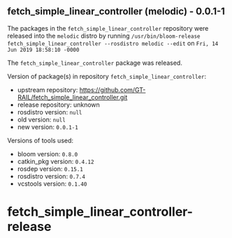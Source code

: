 ## fetch_simple_linear_controller (melodic) - 0.0.1-1

The packages in the `fetch_simple_linear_controller` repository were released into the `melodic` distro by running `/usr/bin/bloom-release fetch_simple_linear_controller --rosdistro melodic --edit` on `Fri, 14 Jun 2019 18:58:10 -0000`

The `fetch_simple_linear_controller` package was released.

Version of package(s) in repository `fetch_simple_linear_controller`:

- upstream repository: https://github.com/GT-RAIL/fetch_simple_linear_controller.git
- release repository: unknown
- rosdistro version: `null`
- old version: `null`
- new version: `0.0.1-1`

Versions of tools used:

- bloom version: `0.8.0`
- catkin_pkg version: `0.4.12`
- rosdep version: `0.15.1`
- rosdistro version: `0.7.4`
- vcstools version: `0.1.40`


# fetch_simple_linear_controller-release